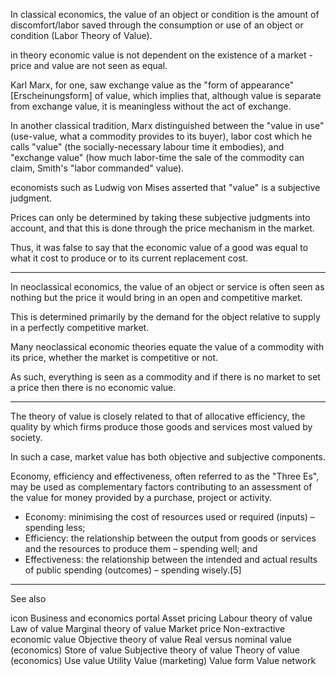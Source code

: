 In classical economics, the value of an object or condition is the amount of discomfort/labor saved through the consumption or use of an object or condition (Labor Theory of Value).

in theory economic value is not dependent on the existence of a market - price and value are not seen as equal.

Karl Marx, for one, saw exchange value as the "form of appearance" [Erscheinungsform] of value, which implies that, although value is separate from exchange value, it is meaningless without the act of exchange.

In another classical tradition, Marx distinguished between the "value in use" (use-value, what a commodity provides to its buyer), labor cost which he calls "value" (the socially-necessary labour time it embodies), and "exchange value" (how much labor-time the sale of the commodity can claim, Smith's "labor commanded" value).

economists such as Ludwig von Mises asserted that "value" is a subjective judgment.

Prices can only be determined by taking these subjective judgments into account, and that this is done through the price mechanism in the market.

Thus, it was false to say that the economic value of a good was equal to what it cost to produce or to its current replacement cost.

___

In neoclassical economics, the value of an object or service is often seen as nothing but the price it would bring in an open and competitive market.

This is determined primarily by the demand for the object relative to supply in a perfectly competitive market.

Many neoclassical economic theories equate the value of a commodity with its price, whether the market is competitive or not.

As such, everything is seen as a commodity and if there is no market to set a price then there is no economic value.

___

The theory of value is closely related to that of allocative efficiency, the quality by which firms produce those goods and services most valued by society.

In such a case, market value has both objective and subjective components.

Economy, efficiency and effectiveness, often referred to as the "Three Es", may be used as complementary factors contributing to an assessment of the value for money provided by a purchase, project or activity.

* Economy: minimising the cost of resources used or required (inputs) – spending less;
* Efficiency: the relationship between the output from goods or services and the resources to produce them – spending well; and
* Effectiveness: the relationship between the intended and actual results of public spending (outcomes) – spending wisely.[5]

___

See also

icon Business and economics portal
Asset pricing
Labour theory of value
Law of value
Marginal theory of value
Market price
Non-extractive economic value
Objective theory of value
Real versus nominal value (economics)
Store of value
Subjective theory of value
Theory of value (economics)
Use value
Utility
Value (marketing)
Value form
Value network

